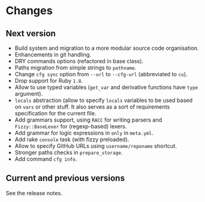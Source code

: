# Changes

## Next version

* Build system and migration to a more modular source code organisation.
* Enhancements in git handling.
* DRY commands options (refactored in base class).
* Paths migration from simple strings to `pathname`.
* Change `cfg sync` option from `--url` to `--cfg-url` (abbreviated to `cu`).
* Drop support for Ruby `1.8`.
* Allow to use typed variables (`get_var` and derivative functions have `type`
  argument).
* `locals` abstraction (allow to specify `locals` variables to be used based on
  `vars` or other stuff. It also serves as a sort of requirements specification
  for the current file.
* Add grammars support, using `RACC` for writing parsers and `Fizzy::BaseLexer`
  for (regexp-based) lexers.
* Add grammar for logic expressions in `only` in `meta.yml`.
* Add rake `console` task (with fizzy preloaded).
* Allow to specify GitHub URLs using `username/reponame` shortcut.
* Stronger paths checks in `prepare_storage`.
* Add command `cfg info`.

## Current and previous versions

See the release notes.
